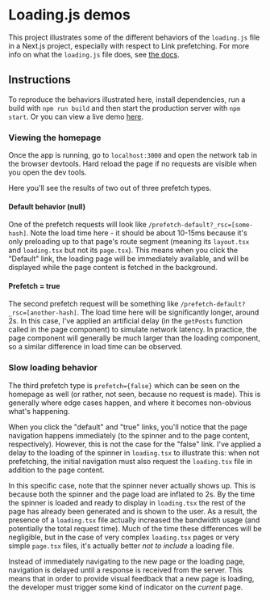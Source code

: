 # Loading.js demos

This project illustrates some of the different behaviors of the `loading.js` file in a Next.js project, especially with respect to Link prefetching. For more info on what the `loading.js` file does, see [the docs](https://nextjs.org/docs/app/api-reference/file-conventions/loading).

## Instructions

To reproduce the behaviors illustrated here, install dependencies, run a build with `npm run build` and then start the production server with `npm start`. Or you can view a live demo [here](https://loading-demos.vercel.app).

### Viewing the homepage

Once the app is running, go to `localhost:3000` and open the network tab in the browser devtools. Hard reload the page if no requests are visible when you open the dev tools.

Here you'll see the results of two out of three prefetch types.

#### Default behavior (null)

One of the prefetch requests will look like `/prefetch-default?_rsc=[some-hash]`. Note the load time here - it should be about 10-15ms because it's only preloading up to that page's route segment (meaning its `layout.tsx` and `loading.tsx` but not its `page.tsx`). This means when you click the "Default" link, the loading page will be immediately available, and will be displayed while the page content is fetched in the background.

#### Prefetch = true

The second prefetch request will be something like `/prefetch-default?_rsc=[another-hash]`. The load time here will be significantly longer, around 2s. In this case, I've applied an artificial delay (in the `getPosts` function called in the page component) to simulate network latency. In practice, the page component will generally be much larger than the loading component, so a similar difference in load time can be observed.

### Slow loading behavior

The third prefetch type is `prefetch={false}` which can be seen on the homepage as well (or rather, not seen, because no request is made). This is generally where edge cases happen, and where it becomes non-obvious what's happening.

When you click the "default" and "true" links, you'll notice that the page navigation happens immediately (to the spinner and to the page content, respectively). However, this is not the case for the "false" link. I've applied a delay to the loading of the spinner in `loading.tsx` to illustrate this: when not prefetching, the initial navigation must also request the `loading.tsx` file in addition to the page content.

In this specific case, note that the spinner never actually shows up. This is because both the spinner and the page load are inflated to 2s. By the time the spinner is loaded and ready to display in `loading.tsx` the rest of the page has already been generated and is shown to the user. As a result, the presence of a `loading.tsx` file actually increased the bandwidth usage (and potentially the total request time). Much of the time these differences will be negligible, but in the case of very complex `loading.tsx` pages or very simple `page.tsx` files, it's actually better *not to include* a loading file.

Instead of immediately navigating to the new page or the loading page, navigation is delayed until a response is received from the server. This means that in order to provide visual feedback that a new page is loading, the developer must trigger some kind of indicator on the *current* page.
